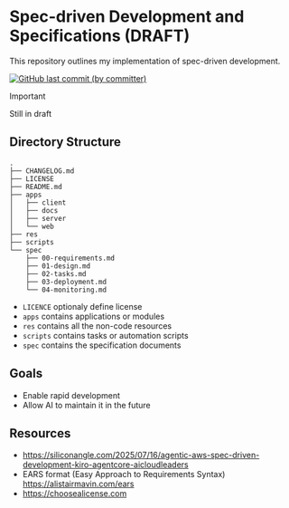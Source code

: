 # Spec-driven Development and Specifications (DRAFT)

This repository outlines my implementation of spec-driven development.

<p>
  <a href="https://github.com/acfatah/spec-driven-development/commits/main">
    <img
      alt="GitHub last commit (by committer)"
      src="https://img.shields.io/github/last-commit/acfatah/spec-driven-development?display_timestamp=committer&style=flat-square"></a>
</p>

> [!IMPORTANT]
> Still in draft

## Directory Structure

```
.
├── CHANGELOG.md
├── LICENSE
├── README.md
├── apps
│   ├── client
│   ├── docs
│   ├── server
│   └── web
├── res
├── scripts
└── spec
    ├── 00-requirements.md
    ├── 01-design.md
    ├── 02-tasks.md
    ├── 03-deployment.md
    └── 04-monitoring.md
```

- `LICENCE` optionaly define license
- `apps` contains applications or modules
- `res` contains all the non-code resources
- `scripts` contains tasks or automation scripts
- `spec` contains the specification documents

## Goals

- Enable rapid development
- Allow AI to maintain it in the future

## Resources

- https://siliconangle.com/2025/07/16/agentic-aws-spec-driven-development-kiro-agentcore-aicloudleaders
- EARS format (Easy Approach to Requirements Syntax)  
  https://alistairmavin.com/ears
- https://choosealicense.com
